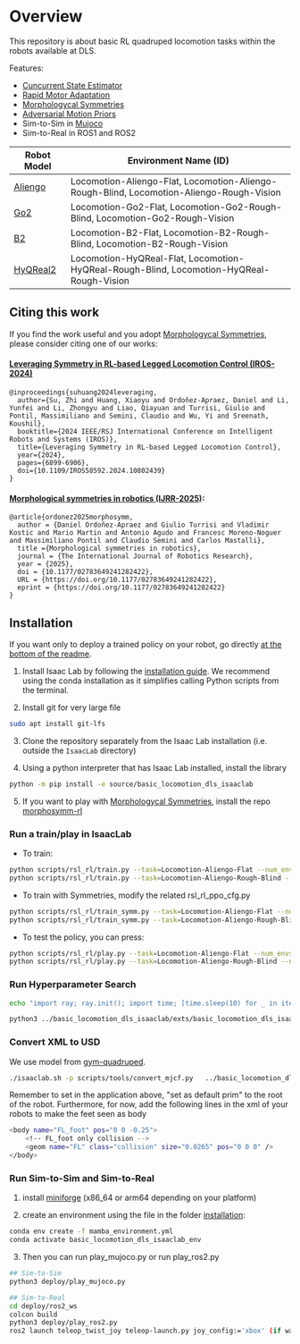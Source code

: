 # Overview


This repository is about basic RL quadruped locomotion tasks within the robots available at DLS. 

Features:
- [Cuncurrent State Estimator](https://arxiv.org/pdf/2202.05481)
- [Rapid Motor Adaptation](https://arxiv.org/pdf/2107.04034)
- [Morphologycal Symmetries](https://arxiv.org/pdf/2403.17320) 
- [Adversarial Motion Priors](https://arxiv.org/pdf/2104.02180)
- Sim-to-Sim in [Mujoco](https://github.com/google-deepmind/mujoco)
- Sim-to-Real in ROS1 and ROS2

| Robot Model         | Environment Name (ID)                                      |
|---------------------|------------------------------------------------------------|
| [Aliengo](https://github.com/iit-DLSLab/gym-quadruped/tree/master/gym_quadruped/robot_model/aliengo) | Locomotion-Aliengo-Flat, Locomotion-Aliengo-Rough-Blind, Locomotion-Aliengo-Rough-Vision
| [Go2](https://github.com/iit-DLSLab/gym-quadruped/tree/master/gym_quadruped/robot_model/go2) | Locomotion-Go2-Flat, Locomotion-Go2-Rough-Blind, Locomotion-Go2-Rough-Vision |
| [B2](https://github.com/iit-DLSLab/gym-quadruped/tree/master/gym_quadruped/robot_model/b2) | Locomotion-B2-Flat, Locomotion-B2-Rough-Blind, Locomotion-B2-Rough-Vision |
| [HyQReal2](https://github.com/iit-DLSLab/gym-quadruped/tree/master/gym_quadruped/robot_model/hyqreal2) | Locomotion-HyQReal-Flat, Locomotion-HyQReal-Rough-Blind, Locomotion-HyQReal-Rough-Vision |


## Citing this work

If you find the work useful and you adopt [Morphologycal Symmetries](https://arxiv.org/pdf/2403.17320), please consider citing one of our works:

#### [Leveraging Symmetry in RL-based Legged Locomotion Control (IROS-2024)](https://arxiv.org/pdf/2403.17320)

```
@inproceedings{suhuang2024leveraging,
  author={Su, Zhi and Huang, Xiaoyu and Ordoñez-Apraez, Daniel and Li, Yunfei and Li, Zhongyu and Liao, Qiayuan and Turrisi, Giulio and Pontil, Massimiliano and Semini, Claudio and Wu, Yi and Sreenath, Koushil},
  booktitle={2024 IEEE/RSJ International Conference on Intelligent Robots and Systems (IROS)}, 
  title={Leveraging Symmetry in RL-based Legged Locomotion Control}, 
  year={2024},
  pages={6899-6906},
  doi={10.1109/IROS58592.2024.10802439}
}
```

#### [Morphological symmetries in robotics (IJRR-2025)](https://arxiv.org/pdf/2402.15552):

```
@article{ordonez2025morphosymm,
  author = {Daniel Ordoñez-Apraez and Giulio Turrisi and Vladimir Kostic and Mario Martin and Antonio Agudo and Francesc Moreno-Noguer and Massimiliano Pontil and Claudio Semini and Carlos Mastalli},
  title ={Morphological symmetries in robotics},
  journal = {The International Journal of Robotics Research},
  year = {2025},
  doi = {10.1177/02783649241282422},
  URL = {https://doi.org/10.1177/02783649241282422},
  eprint = {https://doi.org/10.1177/02783649241282422}
}
```


## Installation

If you want only to deploy a trained policy on your robot, go directly [at the bottom of the readme](https://github.com/iit-DLSLab/basic-locomotion-dls-isaaclab/tree/main?tab=readme-ov-file#run-sim-to-sim-and-sim-to-real).

1. Install Isaac Lab by following the [installation guide](https://github.com/isaac-sim/IsaacLab). We recommend using the conda installation as it simplifies calling Python scripts from the terminal.

2. Install git for very large file
```bash
sudo apt install git-lfs
```

3. Clone the repository separately from the Isaac Lab installation (i.e. outside the `IsaacLab` directory)


4. Using a python interpreter that has Isaac Lab installed, install the library

```bash
python -m pip install -e source/basic_locomotion_dls_isaaclab
```

5. If you want to play with [Morphologycal Symmetries](https://arxiv.org/pdf/2403.17320), install the repo [morphosymm-rl](https://github.com/iit-DLSLab/morphosymm-rl)


### Run a train/play in IsaacLab

- To train:

```bash
python scripts/rsl_rl/train.py --task=Locomotion-Aliengo-Flat --num_envs=4096 --headless
python scripts/rsl_rl/train.py --task=Locomotion-Aliengo-Rough-Blind --num_envs=4096 --headless
```

- To train with Symmetries, modify the related rsl_rl_ppo_cfg.py
```bash
python scripts/rsl_rl/train_symm.py --task=Locomotion-Aliengo-Flat --num_envs=4096 --headless
python scripts/rsl_rl/train_symm.py --task=Locomotion-Aliengo-Rough-Blind --num_envs=4096 --headless
```

- To test the policy, you can press:
```bash
python scripts/rsl_rl/play.py --task=Locomotion-Aliengo-Flat --num_envs=16
python scripts/rsl_rl/play.py --task=Locomotion-Aliengo-Rough-Blind --num_envs=16
```


### Run Hyperparameter Search

```bash
echo "import ray; ray.init(); import time; [time.sleep(10) for _ in iter(int, 1)]" | python3 (TERMINAL 1)
```

```bash
python3 ../basic_locomotion_dls_isaaclab/exts/basic_locomotion_dls_isaaclab/basic_locomotion_dls_isaaclab/hyperparameter_tuning/tuner.py --run_mode local --cfg_file ../basic_locomotion_dls_isaaclab/exts/basic_locomotion_dls_isaaclab/basic_locomotion_dls_isaaclab/hyperparameter_tuning/locomotion_aliengo_cfg.py --cfg_class LocomotionAliengoFlatTuner (TERMINAL 2)
```


### Convert XML to USD
We use model from [gym-quadruped](https://github.com/iit-DLSLab/gym-quadruped).

```bash
./isaaclab.sh -p scripts/tools/convert_mjcf.py   ../basic_locomotion_dls_isaaclab/scripts/sim_to_sim_mujoco/gym-quadruped/gym_quadruped/robot_model/aliengo/aliengo.xml   ../aliengo.usd   --import-sites   --make-instanceable
```

Remember to set in the application above, "set as default prim" to the root of the robot. Furthermore, for now, add the following lines in the xml of your robots to make the feet seen as body

```bash
<body name="FL_foot" pos="0 0 -0.25">
    <!-- FL_foot only collision -->
    <geom name="FL" class="collision" size="0.0265" pos="0 0 0" />
</body>
```


### Run Sim-to-Sim and Sim-to-Real

1. install [miniforge](https://github.com/conda-forge/miniforge/releases) (x86_64 or arm64 depending on your platform)

2. create an environment using the file in the folder [installation](https://github.com/iit-DLSLab/basic-locomotion-dls-isaaclab/tree/main/installation):


```bash
conda env create -f mamba_environment.yml
conda activate basic_locomotion_dls_isaaclab_env
```

3. Then you can run play_mujoco.py or run play_ros2.py

```bash
## Sim-to-Sim
python3 deploy/play_mujoco.py

## Sim-to-Real
cd deploy/ros2_ws
colcon build
python3 deploy/play_ros2.py 
ros2 launch teleop_twist_joy teleop-launch.py joy_config:='xbox' (if want joystick)
```
